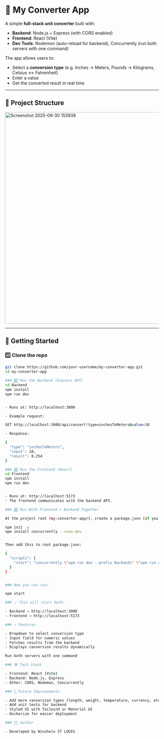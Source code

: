 # 🧮 My Converter App

A simple **full-stack unit converter** built with:

- **Backend**: Node.js + Express (with CORS enabled)
- **Frontend**: React (Vite)
- **Dev Tools**: Nodemon (auto-reload for backend), Concurrently (run both servers with one command)

The app allows users to:
- Select a **conversion type** (e.g. Inches → Meters, Pounds → Kilograms, Celsius ↔ Fahrenheit)
- Enter a value
- Get the converted result in real time

---

## 📂 Project Structure

<img width="717" height="693" alt="Screenshot 2025-08-30 153938" src="https://github.com/user-attachments/assets/002f5f36-f26f-41a7-91fb-88560709a7f8" />




---

## 🚀 Getting Started

### 1️⃣ Clone the repo
```bash
git clone https://github.com/your-username/my-converter-app.git
cd my-converter-app

### 2️⃣ Run the Backend (Express API)
cd Backend
npm install
npm run dev


- Runs at: http://localhost:3000

- Example request:

GET http://localhost:3000/api/convert?type=inchesToMeters&value=10

- Response:

{
  "type": "inchesToMeters",
  "input": 10,
  "result": 0.254
}

### 3️⃣ Run the Frontend (React)
cd Frontend
npm install
npm run dev


- Runs at: http://localhost:5173
- The frontend communicates with the backend API.

### 4️⃣ Run Both Frontend + Backend Together

At the project root (my-converter-app/), create a package.json (if you don’t already have one):

npm init -y
npm install concurrently --save-dev


Then add this to root package.json:

{
  "scripts": {
    "start": "concurrently \"npm run dev --prefix Backend\" \"npm run dev --prefix Frontend\""
  }
}


### Now you can run:

npm start

### ✅ This will start both:

- Backend → http://localhost:3000
- Frontend → http://localhost:5173

### ⚡ Features

- Dropdown to select conversion type
- Input field for numeric values
- Fetches results from the backend
- Displays conversion results dynamically

Run both servers with one command

### 🛠 Tech Stack

- Frontend: React (Vite)
- Backend: Node.js, Express
- Other: CORS, Nodemon, Concurrently

### 🔮 Future Improvements

- Add more conversion types (length, weight, temperature, currency, etc.)
- Add unit tests for backend
- Styled UI with Tailwind or Material UI
- Dockerize for easier deployment

### 👨‍💻 Author

- Developed by Winshelo ST LOUIS
